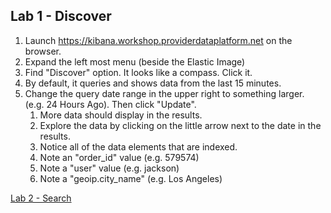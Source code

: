 ## Lab 1 - Discover

1. Launch https://kibana.workshop.providerdataplatform.net on the browser. 
1. Expand the left most menu (beside the Elastic Image) 
1. Find "Discover" option.  It looks like a compass.  Click it.
1. By default, it queries and shows data from the last 15 minutes.
1. Change the query date range in the upper right to something larger. (e.g. 24 Hours Ago).  Then click "Update".
    1. More data should display in the results.
    1. Explore the data by clicking on the little arrow next to the date in the results.
    1. Notice all of the data elements that are indexed.
    1. Note an "order_id" value (e.g. 579574)
    1. Note a "user" value (e.g. jackson)
    1. Note a "geoip.city_name" (e.g. Los Angeles)
    
[Lab 2 - Search](labs/02-lab.md)


